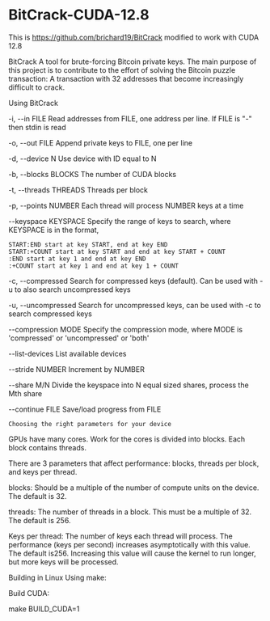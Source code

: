 # BitCrack-CUDA-12.8
This is https://github.com/brichard19/BitCrack modified to work with CUDA 12.8


BitCrack
A tool for brute-forcing Bitcoin private keys. The main purpose of this project is to contribute to the effort of solving the Bitcoin puzzle transaction: A transaction with 32 addresses that become increasingly difficult to crack.


Using BitCrack


-i, --in FILE
    Read addresses from FILE, one address per line. If FILE is "-" then stdin is read

-o, --out FILE
    Append private keys to FILE, one per line

-d, --device N
    Use device with ID equal to N

-b, --blocks BLOCKS
    The number of CUDA blocks

-t, --threads THREADS
    Threads per block

-p, --points NUMBER
    Each thread will process NUMBER keys at a time

--keyspace KEYSPACE
    Specify the range of keys to search, where KEYSPACE is in the format,

	START:END start at key START, end at key END
	START:+COUNT start at key START and end at key START + COUNT
    :END start at key 1 and end at key END
	:+COUNT start at key 1 and end at key 1 + COUNT

-c, --compressed
    Search for compressed keys (default). Can be used with -u to also search uncompressed keys

-u, --uncompressed
    Search for uncompressed keys, can be used with -c to search compressed keys

--compression MODE
    Specify the compression mode, where MODE is 'compressed' or 'uncompressed' or 'both'

--list-devices
    List available devices

--stride NUMBER
    Increment by NUMBER

--share M/N
    Divide the keyspace into N equal sized shares, process the Mth share

--continue FILE
    Save/load progress from FILE


    Choosing the right parameters for your device
GPUs have many cores. Work for the cores is divided into blocks. Each block contains threads.

There are 3 parameters that affect performance: blocks, threads per block, and keys per thread.

blocks: Should be a multiple of the number of compute units on the device. The default is 32.

threads: The number of threads in a block. This must be a multiple of 32. The default is 256.

Keys per thread: The number of keys each thread will process. The performance (keys per second) increases asymptotically with this value. The default is256. Increasing this value will cause the kernel to run longer, but more keys will be processed.


Building in Linux
Using make:

Build CUDA:

make BUILD_CUDA=1
